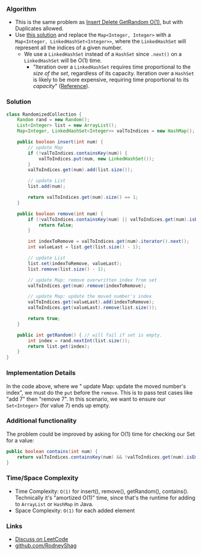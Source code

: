 ### Algorithm

- This is the same problem as [Insert Delete GetRandom O(1)](https://leetcode.com/problems/insert-delete-getrandom-o1), but with Duplicates allowed.
- Use [this solution](https://github.com/RodneyShag/LeetCode_solutions/blob/master/Solutions/Insert%20Delete%20GetRandom%20O%281%29.md) and replace the `Map<Integer, Integer>` with a `Map<Integer, LinkedHashSet<Integer>>`, where the `LinkedHashSet` will represent all the indices of a given number.
    - We use a `LinkedHashSet` instead of a `HashSet` since `.next()` on a `LinkedHashSet` will be O(1) time.
        - "Iteration over a `LinkedHashSet` requires time proportional to the _size of the set_, regardless of its capacity. Iteration over a `HashSet` is likely to be more expensive, requiring time proportional to its _capacity_" ([Reference](https://docs.oracle.com/javase/8/docs/api/java/util/LinkedHashSet.html)).

### Solution

```java
class RandomizedCollection {
    Random rand = new Random();
    List<Integer> list = new ArrayList();
    Map<Integer, LinkedHashSet<Integer>> valToIndices = new HashMap();

    public boolean insert(int num) {
        // update Map
        if (!valToIndices.containsKey(num)) {
            valToIndices.put(num, new LinkedHashSet());
        }
        valToIndices.get(num).add(list.size());

        // update List
        list.add(num);

        return valToIndices.get(num).size() == 1;
    }

    public boolean remove(int num) {
        if (!valToIndices.containsKey(num) || valToIndices.get(num).isEmpty()) {
            return false;
        }

        int indexToRemove = valToIndices.get(num).iterator().next();
        int valueLast = list.get(list.size() - 1);

        // update List
        list.set(indexToRemove, valueLast);
        list.remove(list.size() - 1);

        // update Map: remove overwritten index from set
        valToIndices.get(num).remove(indexToRemove);

        // update Map: update the moved number's index
        valToIndices.get(valueLast).add(indexToRemove);                              
        valToIndices.get(valueLast).remove(list.size());

        return true;
    }

    public int getRandom() { // will fail if set is empty.
        int index = rand.nextInt(list.size());
        return list.get(index);
    }
}
```

### Implementation Details

In the code above, where we " update Map: update the moved number's index", we must do the `put` before the `remove`. This is to pass test cases like "add 7" then "remove 7". In this scenario, we want to ensure our `Set<Integer>` (for value 7) ends up empty.

### Additional functionality

The problem could be improved by asking for O(1) time for checking our Set for a value:

```java
public boolean contains(int num) {
    return valToIndices.containsKey(num) && !valToIndices.get(num).isEmpty();
}
```

### Time/Space Complexity

- Time Complexity: `O(1)` for insert(), remove(), getRandom(), contains(). Technically it's "amortized O(1)" time, since that's the runtime for adding to `ArrayList` or `HashMap` in Java.
- Space Complexity: `O(1)` for each added element

### Links

- [Discuss on LeetCode](https://leetcode.com/problems/insert-delete-getrandom-o1-duplicates-allowed/discuss/323134)
- [github.com/RodneyShag](https://github.com/RodneyShag)
